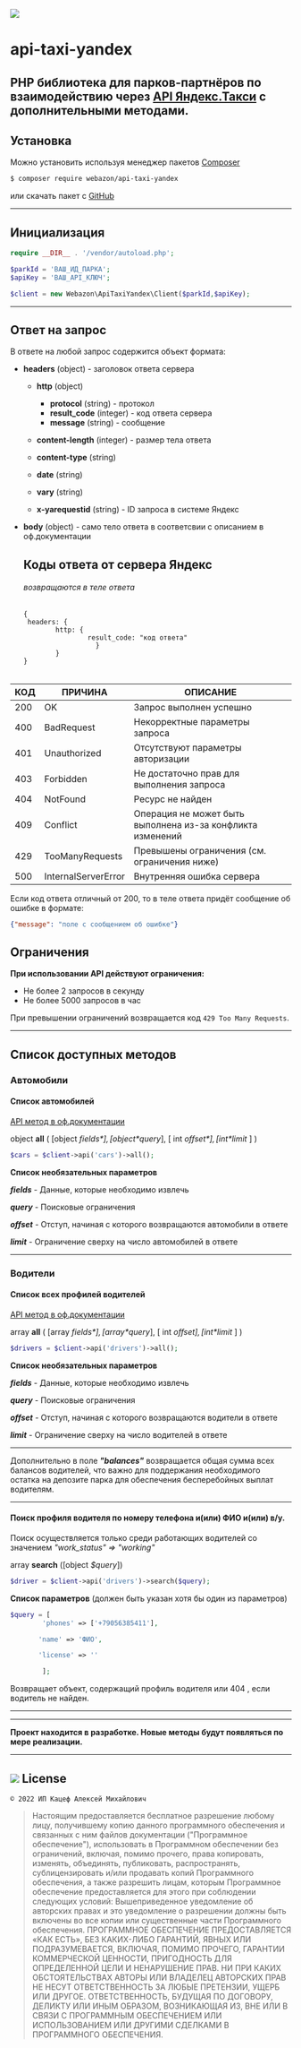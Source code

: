 ![](https://storage.yandexcloud.net/webazon/github/yandex_pro.webp)

# api-taxi-yandex

## PHP библиотека для парков-партнёров по взаимодействию через [API Яндекс.Такси](https://fleet.taxi.yandex.ru/api/docs/concepts/index.html) с дополнительными методами.

## Установка

Можно установить используя менеджер пакетов [Composer](https://getcomposer.org)

```bash
$ composer require webazon/api-taxi-yandex
```

или скачать пакет с [GitHub](https://github.com/katsef/api-taxi-yandex)

------

## Инициализация

```php
require __DIR__ . '/vendor/autoload.php';

$parkId = 'ВАШ_ИД_ПАРКА';
$apiKey = 'ВАШ_API_КЛЮЧ';

$client = new Webazon\ApiTaxiYandex\Client($parkId,$apiKey);
```

------

## Ответ на запрос

В ответе на любой запрос содержится объект формата:

- **headers** (object) - заголовок ответа сервера

  - **http** (object) 
    - **protocol** (string) - протокол
    - **result_code** (integer) - код ответа сервера
    - **message** (string) - сообщение
    
  - **content-length** (integer) - размер тела ответа
  
  - **content-type** (string)
  
  - **date** (string)
  
  - **vary** (string)
  
  - **x-yarequestid** (string) - ID запроса в системе Яндекс
  
- **body** (object) - само тело ответа в соответсвии с описанием в оф.документации

  
  
  ## Коды ответа от сервера Яндекс
  
  ###### возвращаются в теле ответа
  
  ```
  {
   headers: {
       	  http: {
                  result_code: "код ответа"
            	    }
   		  }
  }
  ```
  
  ###### 

| КОД  | ПРИЧИНА             | ОПИСАНИЕ                                                   |
| :--- | ------------------- | ---------------------------------------------------------- |
| 200  | OK                  | Запрос выполнен успешно                                    |
| 400  | BadRequest          | Некорректные параметры запроса                             |
| 401  | Unauthorized        | Отсутствуют параметры авторизации                          |
| 403  | Forbidden           | Не достаточно прав для выполнения запроса                  |
| 404  | NotFound            | Ресурс не найден                                           |
| 409  | Conflict            | Операция не может быть выполнена из-за конфликта изменений |
| 429  | TooManyRequests     | Превышены ограничения (см. ограничения ниже)               |
| 500  | InternalServerError | Внутренняя ошибка сервера                                  |

Если код ответа отличный от 200, то в теле ответа придёт сообщение об ошибке в формате:

```json
{"message": "поле с сообщением об ошибке"}
```

## Ограничения

**При использовании API действуют ограничения:**

* Не более 2 запросов в секунду
* Не более 5000 запросов в час

При превышении ограничений возвращается код `429 Too Many Requests`.

------



## Список доступных методов

### Автомобили

#### Список автомобилей
[API метод в оф.документации](https://fleet.taxi.yandex.ru/api/docs/reference/Cars/v1_parks_cars_list_post.html) 

object **all** ( [object *$fields*] ,[object *$query*], [ int *$offset* ], [ int *$limit* ] )

```php
$cars = $client->api('cars')->all();
```

**Список необязательных параметров**

***fields***         -  Данные, которые необходимо извлечь

***query***         - Поисковые ограничения

***offset***        - Отступ, начиная с которого возвращаются автомобили в ответе

***limit***          - Ограничение сверху на число автомобилей в ответе

------

### Водители

#### Список всех профилей водителей
[API метод в оф.документации](https://fleet.taxi.yandex.ru/api/docs/reference/DriverProfiles/v1_parks_driver-profiles_list_post.html) 

array **all** ( [array *$fields*] ,[array *$query*], [ int *$offset ], [ int *$limit* ] )

```php
$drivers = $client->api('drivers')->all();
```

**Список необязательных параметров**

***fields***        -  Данные, которые необходимо извлечь

***query***        - Поисковые ограничения

***offset***        - Отступ, начиная с которого возвращаются водители в ответе

***limit***          - Ограничение сверху на число водителей в ответе

------

Дополнительно в поле ***"balances"*** возвращается общая сумма всех балансов водителей, что важно для поддержания необходимого остатка на депозите парка для обеспечения бесперебойных выплат водителям.

------

#### **Поиск профиля водителя по номеру телефона и(или) ФИО и(или) в/у.**

Поиск осуществляется только среди работающих водителей со значением *"work_status" => "working"*

array **search** ([object *$query*])

```php
$driver = $client->api('drivers')->search($query);
```

**Список параметров**  (должен быть указан хотя бы один из параметров)

```php
$query = [
    	'phones' => ['+79056385411'],

​		'name' => 'ФИО',

​		'license' => ''	

​        ];
```

Возвращает объект, содержащий профиль водителя или 404 , если водитель не найден.

------









------

**Проект находится в разработке. Новые методы будут появляться по мере реализации.**

------




## ![](https://storage.yandexcloud.net/webazon/github/massachusetts_institute_of_technology.png) License  

  ```русский
  © 2022 ИП Кацеф Алексей Михайлович
  ```

>  Настоящим предоставляется бесплатное разрешение любому лицу, получившему копию
  данного программного обеспечения и связанных с ним файлов документации ("Программное обеспечение"), использовать в Программном обеспечении без ограничений, включая, помимо прочего, права копировать, изменять, объединять, публиковать, распространять, сублицензировать и/или продавать копий Программного обеспечения, а также разрешить лицам, которым Программное обеспечение предоставляется для этого при соблюдении следующих условий:
>  Вышеприведенное уведомление об авторских правах и это уведомление о разрешении должны быть включены во все копии или существенные части Программного обеспечения.
>  ПРОГРАММНОЕ ОБЕСПЕЧЕНИЕ ПРЕДОСТАВЛЯЕТСЯ «КАК ЕСТЬ», БЕЗ КАКИХ-ЛИБО ГАРАНТИЙ, ЯВНЫХ ИЛИ ПОДРАЗУМЕВАЕТСЯ, ВКЛЮЧАЯ, ПОМИМО ПРОЧЕГО, ГАРАНТИИ КОММЕРЧЕСКОЙ ЦЕННОСТИ, ПРИГОДНОСТЬ ДЛЯ ОПРЕДЕЛЕННОЙ ЦЕЛИ И НЕНАРУШЕНИЕ ПРАВ. НИ ПРИ КАКИХ ОБСТОЯТЕЛЬСТВАХ АВТОРЫ ИЛИ ВЛАДЕЛЕЦ АВТОРСКИХ ПРАВ НЕ НЕСУТ ОТВЕТСТВЕННОСТЬ ЗА ЛЮБЫЕ ПРЕТЕНЗИИ, УЩЕРБ ИЛИ ДРУГОЕ. ОТВЕТСТВЕННОСТЬ, БУДУЩАЯ ПО ДОГОВОРУ, ДЕЛИКТУ ИЛИ ИНЫМ ОБРАЗОМ, ВОЗНИКАЮЩАЯ ИЗ, ВНЕ ИЛИ В СВЯЗИ С ПРОГРАММНЫМ ОБЕСПЕЧЕНИЕМ ИЛИ ИСПОЛЬЗОВАНИЕМ ИЛИ ДРУГИМИ СДЕЛКАМИ В ПРОГРАММНОГО ОБЕСПЕЧЕНИЯ.



  